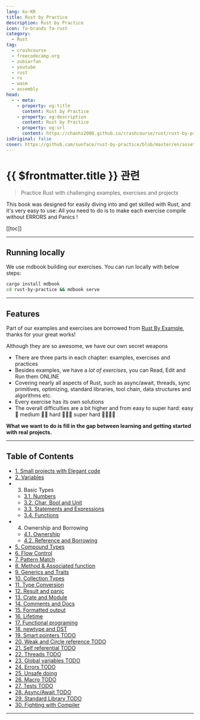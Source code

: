 ```yaml
---
lang: ko-KR
title: Rust by Practice
description: Rust by Practice
icon: fa-brands fa-rust
category:
  - Rust
tag: 
  - crashcourse
  - freecodecamp.org
  - zubiarfan
  - youtube
  - rust
  - rs
  - wasm
  - assembly
head:
  - - meta:
    - property: og:title
      content: Rust by Practice
    - property: og:description
      content: Rust by Practice
    - property: og:url
      content: https://chanhi2000.github.io/crashcourse/rust/rust-by-practice/
isOriginal: false
cover: https://github.com/sunface/rust-by-practice/blob/master/en/assets/header.jpg?raw=true
---
```


# {{ $frontmatter.title }} 관련

<SiteInfo
  name="Rust By Practice"
  desc="Practice Rust with challenging examples, exercises and projects"
  url="https://practice.rs"
  logo="https://practice.course.rs/favicon.svg"
  preview="https://github.com/sunface/rust-by-practice/blob/master/en/assets/header.jpg?raw=true"/>

> Practice Rust with challenging examples, exercises and projects

This book was designed for easily diving into and get skilled with Rust, and it's very easy to use: All you need to do is to make each exercise compile without ERRORS and Panics !

[[toc]]

---

## Running locally

We use mdbook building our exercises. You can run locally with below steps:

```sh
cargo install mdbook
cd rust-by-practice && mdbook serve 
```

---

## Features

Part of our examples and exercises are borrowed from [<FontIcon icon="iconfont icon-github"/> Rust By Example](https://github.com/rust-lang/rust-by-example), thanks for your great works!

Although they are so awesome, we have our own secret weapons

- There are three parts in each chapter: examples, exercises and practices
- Besides examples, we have a _lot of exercises_, you can Read, Edit and Run them ONLINE
- Covering nearly all aspects of Rust, such as async/await, threads, sync primitives, optimizing, standard libraries, tool chain, data structures and algorithms etc.
- Every exercise has its own solutions
- The overall difficulties are a bit higher and from easy to super hard: easy 🌟 medium 🌟🌟 hard 🌟🌟🌟 super hard 🌟🌟🌟🌟

__What we want to do is fill in the gap between learning and getting started with real projects.__

---

## Table of Contents

- [1. Small projects with Elegant code](/rust/rust-by-practice/elegant-code-base.md)
- [2. Variables](/rust/rust-by-practice/variables.md)
- 3. Basic Types
  - [3.1. Numbers](/rust/rust-by-practice/basic-types/numbers.md)
  - [3.2. Char, Bool and Unit](/rust/rust-by-practice/basic-types/char-bool-unit.md)
  - [3.3. Statements and Expressions](/rust/rust-by-practice/basic-types/statements-expressions.md)
  - [3.4. Functions](/rust/rust-by-practice/basic-types/functions.md)
- 4. Ownership and Borrowing
  - [4.1. Ownership](/rust/rust-by-practice/ownership-borrowing/ownership.md)
  - [4.2. Reference and Borrowing](/rust/rust-by-practice/ownership-borrowing/borrowing.md)
- [5. Compound Types](05-compound-types.md)
- [6. Flow Control](06-flow-contro.md)
- [7. Pattern Match](07-pattern-match.md)
- [8. Method & Associated function](08-method.md)
- [9. Generics and Traits](09-generics-traits.md)
- [10. Collection Types](10-collections.md)
- [11. Type Conversion](11-type-conversions.md)
- [12. Result and panic](12-result-panic.md)
- [13. Crate and Module](13-crate-module.md)
- [14. Comments and Docs](14-comments-docs.md)
- [15. Formatted output](15-formatted-output.md)
- [16. Lifetime](16-lifetime.md)
- [17. Functional programing](17-functional-programing.md)
- [18. newtype and DST](18-newtype-sized.md)
- [19. Smart pointers TODO](19-smart-pointers.md)
- [20. Weak and Circle reference TODO](20-weak.md)
- [21. Self referential TODO](21-self-referential.md)
- [22. Threads TODO](22-threads.md)
- [23. Global variables TODO](23-global-variables.md)
- [24. Errors TODO](24-errors.md)
- [25. Unsafe doing](25-unsafe.md)
- [26. Macro TODO](26-macro.md)
- [27. Tests TODO](27-tests.md)
- [28. Async/Await TODO](28-async.md)
- [29. Standard Library TODO](29-std.md)
- [30. Fighting with Compiler](30-fight-compiler.md)

---

<TagLinks />